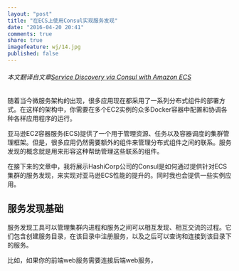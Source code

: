 ```yaml
---
layout: "post"
title: "在ECS上使用Consul实现服务发现"
date: "2016-04-20 20:41"
comments: true
share: true
imagefeature: wj/14.jpg
published: false
---
```

###### 本文翻译自文章[Service Discovery via Consul with Amazon ECS](https://aws.amazon.com/blogs/compute/service-discovery-via-consul-with-amazon-ecs/)

随着当今微服务架构的出现，很多应用现在都采用了一系列分布式组件的部署方式。在这样的架构中，你需要在多个EC2实例的众多Docker容器中配置和协调各种各样应用程序的运行。

亚马逊EC2容器服务(ECS)提供了一个用于管理资源、任务以及容器调度的集群管理框架。但是，很多应用仍然需要额外的组件来管理分布式组件之间的联系。服务发现的概念就是用来形容这种帮助管理这些联系的组件。

<!--more-->

在接下来的文章中，我将展示HashiCorp公司的Consul是如何通过提供针对ECS集群的服务发现，来实现对亚马逊ECS性能的提升的。同时我也会提供一些实例应用。

## 服务发现基础
服务发现工具可以管理集群内进程和服务之间可以相互发现、相互交流的过程。它们包含创建服务目录，在该目录中注册服务，以及之后可以查询和连接到该目录下的服务。

比如，如果你的前端web服务需要连接后端web服务，
